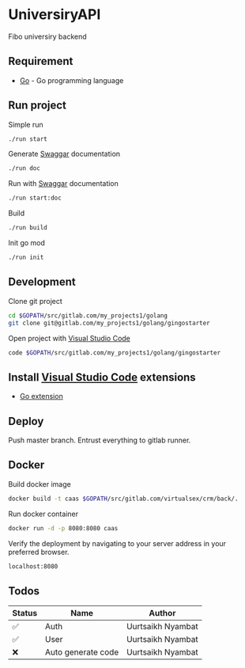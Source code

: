 # UniversiryAPI

Fibo universiry backend

## Requirement

- [Go](https://golang.org/) - Go programming language

## Run project

Simple run

```sh
./run start
```

Generate [Swaggar](https://swagger.io/) documentation

```sh
./run doc
```

Run with [Swaggar](https://swagger.io/) documentation

```sh
./run start:doc
```

Build

```sh
./run build
```

Init go mod

```sh
./run init
```

## Development

Clone git project

```sh
cd $GOPATH/src/gitlab.com/my_projects1/golang
git clone git@gitlab.com/my_projects1/golang/gingostarter
```

Open project with [Visual Studio Code](https://code.visualstudio.com/)

```sh
code $GOPATH/src/gitlab.com/my_projects1/golang/gingostarter
```

## Install [Visual Studio Code](https://code.visualstudio.com/) extensions

- [Go extension](https://marketplace.visualstudio.com/items?itemName=ms-vscode.Go)

## Deploy

Push master branch. Entrust everything to gitlab runner.

## Docker

Build docker image

```sh
docker build -t caas $GOPATH/src/gitlab.com/virtualsex/crm/back/.
```

Run docker container

```sh
docker run -d -p 8080:8080 caas
```

Verify the deployment by navigating to your server address in your preferred browser.

```sh
localhost:8080
```

## Todos

| Status             | Name               | Author            |
| ------------------ | ------------------ | ----------------- |
| :white_check_mark: | Auth               | Uurtsaikh Nyambat |
| :white_check_mark: | User               | Uurtsaikh Nyambat |
| :x:                | Auto generate code | Uurtsaikh Nyambat |
